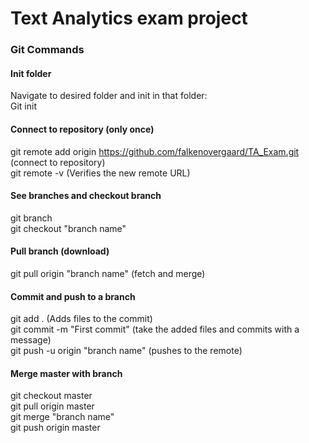 # Text Analytics exam project

### Git Commands

#### Init folder
Navigate to desired folder and init in that folder:<br>
Git init

#### Connect to repository (only once)
git remote add origin https://github.com/falkenovergaard/TA_Exam.git (connect to repository)<br>
git remote -v (Verifies the new remote URL)<br>

#### See branches and checkout branch
git branch <br>
git checkout "branch name"<br>

#### Pull branch (download)
git pull origin "branch name" (fetch and merge) <br>


#### Commit and push to a branch
git add . (Adds files to the commit)<br>
git commit -m "First commit" (take the added files and commits with a message)<br>
git push -u origin "branch name" (pushes to the remote)<br>

#### Merge master with branch
git checkout master<br>
git pull origin master<br>
git merge "branch name"<br>
git push origin master<br>



